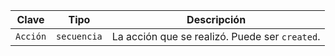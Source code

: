 | Clave    | Tipo        | Descripción                                    |
| -------- | ----------- | ---------------------------------------------- |
| `Acción` | `secuencia` | La acción que se realizó. Puede ser `created`. |
